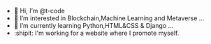 - 👋 Hi, I’m @t-code
- 👀 I’m interested in Blockchain,Machine Learning and Metaverse ...
- 🌱 I’m currently learning Python,HTML&CSS & Django ...
- :shipit:  I'm working for a website where I promote myself.